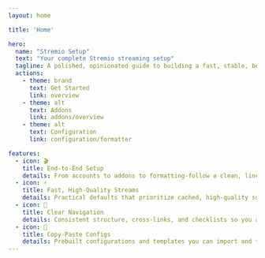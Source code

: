 ```yaml
---
layout: home

title: 'Home'

hero:
  name: "Stremio Setup"
  text: "Your complete Stremio streaming setup"
  tagline: A polished, opinionated guide to building a fast, stable, beautiful Stremio experience.
  actions:
    - theme: brand
      text: Get Started
      link: overview
    - theme: alt
      text: Addons
      link: addons/overview
    - theme: alt
      text: Configuration
      link: configuration/formatter

features:
  - icon: 🎬
    title: End‑to‑End Setup
    details: From accounts to addons to formatting-follow a clean, linear path to a great result.
  - icon: ⚡
    title: Fast, High‑Quality Streams
    details: Practical defaults that prioritize cached, high‑quality sources for smooth playback.
  - icon: 🧭
    title: Clear Navigation
    details: Consistent structure, cross‑links, and checklists so you always know the next step.
  - icon: 🧰
    title: Copy‑Paste Configs
    details: Prebuilt configurations and templates you can import and tweak in seconds.
---
```


<Contributor />
